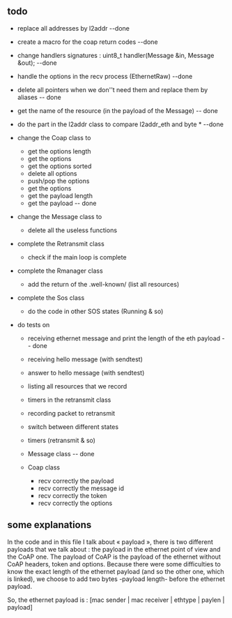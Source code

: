 ## todo

* replace all addresses by l2addr --done
* create a macro for the coap return codes --done
* change handlers signatures : uint8_t handler(Message &in, Message &out); --done
* handle the options in the recv process (EthernetRaw) --done
* delete all pointers when we don''t need them and replace them by aliases -- done
* get the name of the resource (in the payload of the Message) -- done
* do the part in the l2addr class to compare l2addr_eth and byte * --done

* change the Coap class to
	* get the options length
	* get the options
	* get the options sorted
	* delete all options
	* push/pop the options
	* get the options
	* get the payload length
	* get the payload -- done

* change the Message class to
	* delete all the useless functions

* complete the Retransmit class
	* check if the main loop is complete
* complete the Rmanager class
	* add the return of the .well-known/ (list all resources)
* complete the Sos class
	* do the code in other SOS states (Running & so)

* do tests on
	* receiving ethernet message and print the length of the eth payload -- done
	* receiving hello message (with sendtest)
	* answer to hello message (with sendtest)

	* listing all resources that we record
	* timers in the retransmit class
	* recording packet to retransmit
	* switch between different states
	* timers (retransmit & so)
	* Message class -- done
	* Coap class
		* recv correctly the payload
		* recv correctly the message id
		* recv correctly the token
		* recv correctly the options


## some explanations
In the code and in this file I talk about « payload », there is two different 
payloads that we talk about : the payload in the ethernet point of view and the
CoAP one. The payload of CoAP is the payload of the ethernet without CoAP 
headers, token and options. Because there were some difficulties to know the 
exact length of the ethernet payload (and so the other one, which is linked),
we choose to add two bytes -payload length- before the ethernet payload.

So, the ethernet payload is : 
[mac sender | mac receiver | ethtype | paylen | payload]
